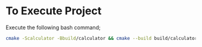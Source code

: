 # To Execute Project
Execute the following bash command;
```bash
cmake -Scalculator -Bbuild/calculator && cmake --build build/calculator -j8 && ./build/calculator/main
```